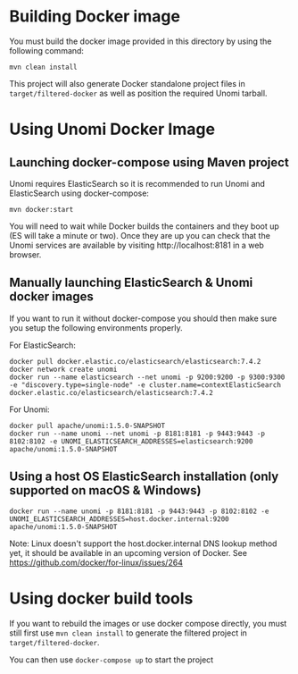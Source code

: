 <!--
  ~ Licensed to the Apache Software Foundation (ASF) under one or more
  ~ contributor license agreements.  See the NOTICE file distributed with
  ~ this work for additional information regarding copyright ownership.
  ~ The ASF licenses this file to You under the Apache License, Version 2.0
  ~ (the "License"); you may not use this file except in compliance with
  ~ the License.  You may obtain a copy of the License at
  ~
  ~      http://www.apache.org/licenses/LICENSE-2.0
  ~
  ~ Unless required by applicable law or agreed to in writing, software
  ~ distributed under the License is distributed on an "AS IS" BASIS,
  ~ WITHOUT WARRANTIES OR CONDITIONS OF ANY KIND, either express or implied.
  ~ See the License for the specific language governing permissions and
  ~ limitations under the License.
  -->
  
# Building Docker image

You must build the docker image provided in this directory by using the following command:

```
mvn clean install
```

This project will also generate Docker standalone project files in `target/filtered-docker` as well as position the
required Unomi tarball.

# Using Unomi Docker Image

## Launching docker-compose using Maven project

Unomi requires ElasticSearch so it is recommended to run Unomi and ElasticSearch using docker-compose:

```
mvn docker:start
```

You will need to wait while Docker builds the containers and they boot up (ES will take a minute or two). Once they are 
up you can check that the Unomi services are available by visiting http://localhost:8181 in a web browser.

## Manually launching ElasticSearch & Unomi docker images

If you want to run it without docker-compose you should then make sure you setup the following environments properly.

For ElasticSearch:

    docker pull docker.elastic.co/elasticsearch/elasticsearch:7.4.2
    docker network create unomi
    docker run --name elasticsearch --net unomi -p 9200:9200 -p 9300:9300 -e "discovery.type=single-node" -e cluster.name=contextElasticSearch docker.elastic.co/elasticsearch/elasticsearch:7.4.2
    
For Unomi:

    docker pull apache/unomi:1.5.0-SNAPSHOT
    docker run --name unomi --net unomi -p 8181:8181 -p 9443:9443 -p 8102:8102 -e UNOMI_ELASTICSEARCH_ADDRESSES=elasticsearch:9200 apache/unomi:1.5.0-SNAPSHOT

## Using a host OS ElasticSearch installation (only supported on macOS & Windows)

    docker run --name unomi -p 8181:8181 -p 9443:9443 -p 8102:8102 -e UNOMI_ELASTICSEARCH_ADDRESSES=host.docker.internal:9200 apache/unomi:1.5.0-SNAPSHOT

Note: Linux doesn't support the host.docker.internal DNS lookup method yet, it should be available in an upcoming version of Docker. See https://github.com/docker/for-linux/issues/264

# Using docker build tools

If you want to rebuild the images or use docker compose directly, you must still first use `mvn clean install` to generate
the filtered project in `target/filtered-docker`.

You can then use `docker-compose up` to start the project
